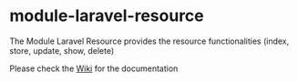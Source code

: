 # module-laravel-resource

The Module Laravel Resource provides the resource functionalities (index, store, update, show, delete)

Please check the <a href="https://github.com/arkph/module-laravel-resource/wiki">Wiki</a> for the documentation
